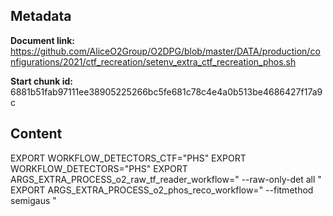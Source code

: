 ## Metadata

**Document link:** https://github.com/AliceO2Group/O2DPG/blob/master/DATA/production/configurations/2021/ctf_recreation/setenv_extra_ctf_recreation_phos.sh

**Start chunk id:** 6881b51fab97111ee38905225266bc5fe681c78c4e4a0b513be4686427f17a9c

## Content

EXPORT WORKFLOW_DETECTORS_CTF="PHS"
EXPORT WORKFLOW_DETECTORS="PHS"
EXPORT ARGS_EXTRA_PROCESS_o2_raw_tf_reader_workflow=" --raw-only-det all "
EXPORT ARGS_EXTRA_PROCESS_o2_phos_reco_workflow=" --fitmethod semigaus "
